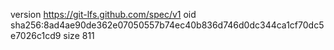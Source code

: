 version https://git-lfs.github.com/spec/v1
oid sha256:8ad4ae90de362e07050557b74ec40b836d746d0dc344ca1cf70dc5e7026c1cd9
size 811
